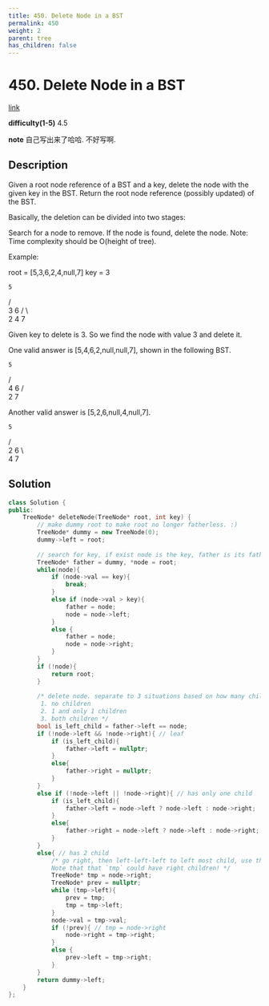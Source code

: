 ```yaml
---
title: 450. Delete Node in a BST
permalink: 450
weight: 2
parent: tree
has_children: false
---
```

# 450. Delete Node in a BST
[link](https://leetcode.com/problems/delete-node-in-a-bst/)

**difficulty(1-5)**
4.5

**note**
自己写出来了哈哈. 不好写啊.

## Description
Given a root node reference of a BST and a key, delete the node with the given key in the BST. Return the root node reference (possibly updated) of the BST.

Basically, the deletion can be divided into two stages:

Search for a node to remove.
If the node is found, delete the node.
Note: Time complexity should be O(height of tree).

Example:

root = [5,3,6,2,4,null,7]
key = 3

    5
   / \
  3   6
 / \   \
2   4   7

Given key to delete is 3. So we find the node with value 3 and delete it.

One valid answer is [5,4,6,2,null,null,7], shown in the following BST.

    5
   / \
  4   6
 /     \
2       7

Another valid answer is [5,2,6,null,4,null,7].

    5
   / \
  2   6
   \   \
    4   7

## Solution
```c++
class Solution {
public:
    TreeNode* deleteNode(TreeNode* root, int key) {
        // make dummy root to make root no longer fatherless. :) 
        TreeNode* dummy = new TreeNode(0);
        dummy->left = root;
        
        // search for key, if exist node is the key, father is its father.
        TreeNode* father = dummy, *node = root;
        while(node){
            if (node->val == key){
                break;
            }
            else if (node->val > key){
                father = node;
                node = node->left;
            }
            else {
                father = node;
                node = node->right;
            }
        }
        if (!node){
            return root;
        }
        
        /* delete node. separate to 3 situations based on how many children node has:
         1. no children
         2. 1 and only 1 children
         3. both children */
        bool is_left_child = father->left == node;
        if (!node->left && !node->right){ // leaf
            if (is_left_child){
                father->left = nullptr;
            }
            else{
                father->right = nullptr;
            }
        }
        else if (!node->left || !node->right){ // has only one child
            if (is_left_child){
                father->left = node->left ? node->left : node->right;
            }
            else{
                father->right = node->left ? node->left : node->right;
            }
        }
        else{ // has 2 child
            /* go right, then left-left-left to left most child, use that `tmp` to replace node.
            Note that that `tmp` could have right children! */
            TreeNode* tmp = node->right;
            TreeNode* prev = nullptr;
            while (tmp->left){
                prev = tmp;
                tmp = tmp->left;
            }
            node->val = tmp->val;
            if (!prev){ // tmp = node->right
                node->right = tmp->right;
            }
            else {
                prev->left = tmp->right;
            }
        }
        return dummy->left;
    }
};
```